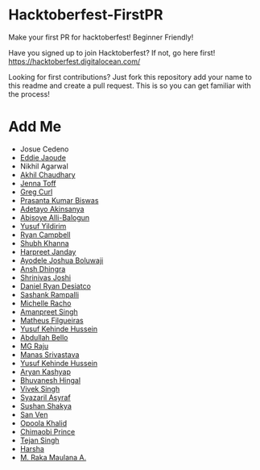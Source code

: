 # Hacktoberfest-FirstPR

Make your first PR for hacktoberfest! Beginner Friendly!

Have you signed up to join Hacktoberfest? If not, go here first! https://hacktoberfest.digitalocean.com/

Looking for first contributions? Just fork this repository add your name to this readme and create a pull request. This is so you can get familiar with the process!

# Add Me

- Josue Cedeno
- [Eddie Jaoude](https://github.com/eddiejaoude)
- Nikhil Agarwal
- [Akhil Chaudhary](https://akhilchaudhary.in/)
- [Jenna Toff](http://github.com/larkceresin)
- [Greg Curl](http://github.com/gacurl)
- [Prasanta Kumar Biswas](https://github.com/prasantakumarbiswas)
- [Adetayo Akinsanya](https://github.com/unkletayo)
- [Abisoye Alli-Balogun](https://github.com/AbisoyeAlli)
- [Yusuf Yildirim](https://github.com/yyusf)
- [Ryan Campbell](https://github.com/FikraDev)
- [Shubh Khanna](https://github.com/shubhkhanna)
- [Harpreet Janday](https://github.com/hjanday)
- [Ayodele Joshua Boluwaji](https://github.com/AyodeleJoshua)
- [Ansh Dhingra](https://github.com/anshdhinhgra47)
- [Shrinivas Joshi](https://github.com/Shrinijoshi)
- [Daniel Ryan Desiatco](https://github.com/desiatcodaniel)
- [Sashank Rampalli](https://github.com/Sashankr)
- [Michelle Racho](https://github.com/michelleracho)
- [Amanpreet Singh](https://github.com/amanpreet-dev)
- [Matheus Filgueiras](https://github.com/mpfdev)
- [Yusuf Kehinde Hussein](https://github.com/CodingMage)
- [Abdullah Bello](https://github.com/mosope02)
- [MG Raju](https://github.com/Radioactive92177)
- [Manas Srivastava](https://github.com/manas1072)
- [Yusuf Kehinde Hussein](https://github.com/CodingMage)
- [Aryan Kashyap](https://github.com/iaryankashyap)
- [Bhuvanesh Hingal](https://github.com/BhuvaneshHingal)
- [Vivek Singh](https://github.com/vivmost)
- [Syazaril Asyraf](https://github.com/wmsa-codes)
- [Sushan Shakya](https://github.com/SushanShakya)
- [San Ven](https://github.com/sanven2355)
- [Opoola Khalid](https://github.com/Shile01)
- [Chimaobi Prince](https://github.com/royadeveloper01)
- [Tejan Singh](https://github.com/tejan-singh)
- [Harsha](https://github.com/Harsha-Ambati)
- [M. Raka Maulana A.](https://github.com/rmalan)
